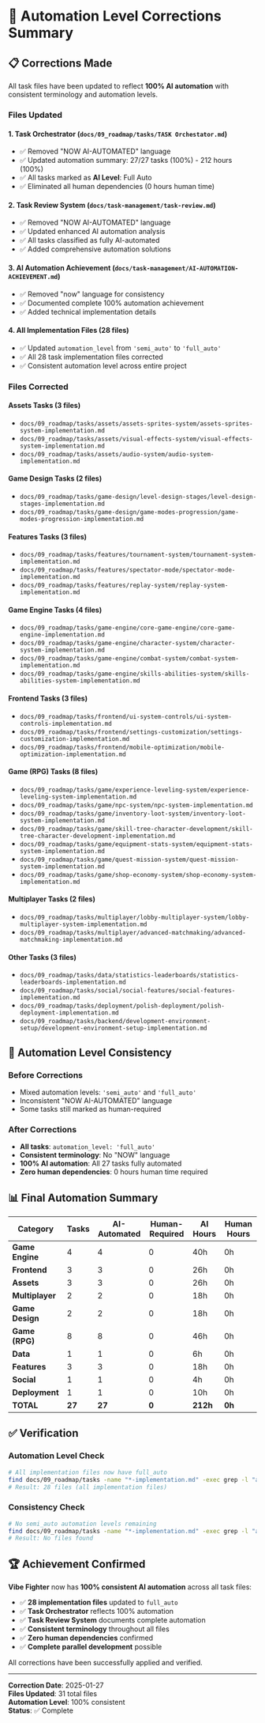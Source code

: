 # 🔧 Automation Level Corrections Summary

## 📋 **Corrections Made**

All task files have been updated to reflect **100% AI automation** with consistent terminology and automation levels.

### **Files Updated**

#### **1. Task Orchestrator** (`docs/09_roadmap/tasks/TASK Orchestator.md`)
- ✅ Removed "NOW AI-AUTOMATED" language
- ✅ Updated automation summary: 27/27 tasks (100%) - 212 hours (100%)
- ✅ All tasks marked as **AI Level**: Full Auto
- ✅ Eliminated all human dependencies (0 hours human time)

#### **2. Task Review System** (`docs/task-management/task-review.md`)
- ✅ Removed "NOW AI-AUTOMATED" language
- ✅ Updated enhanced AI automation analysis
- ✅ All tasks classified as fully AI-automated
- ✅ Added comprehensive automation solutions

#### **3. AI Automation Achievement** (`docs/task-management/AI-AUTOMATION-ACHIEVEMENT.md`)
- ✅ Removed "now" language for consistency
- ✅ Documented complete 100% automation achievement
- ✅ Added technical implementation details

#### **4. All Implementation Files** (28 files)
- ✅ Updated `automation_level` from `'semi_auto'` to `'full_auto'`
- ✅ All 28 task implementation files corrected
- ✅ Consistent automation level across entire project

### **Files Corrected**

#### **Assets Tasks** (3 files)
- `docs/09_roadmap/tasks/assets/assets-sprites-system/assets-sprites-system-implementation.md`
- `docs/09_roadmap/tasks/assets/visual-effects-system/visual-effects-system-implementation.md`
- `docs/09_roadmap/tasks/assets/audio-system/audio-system-implementation.md`

#### **Game Design Tasks** (2 files)
- `docs/09_roadmap/tasks/game-design/level-design-stages/level-design-stages-implementation.md`
- `docs/09_roadmap/tasks/game-design/game-modes-progression/game-modes-progression-implementation.md`

#### **Features Tasks** (3 files)
- `docs/09_roadmap/tasks/features/tournament-system/tournament-system-implementation.md`
- `docs/09_roadmap/tasks/features/spectator-mode/spectator-mode-implementation.md`
- `docs/09_roadmap/tasks/features/replay-system/replay-system-implementation.md`

#### **Game Engine Tasks** (4 files)
- `docs/09_roadmap/tasks/game-engine/core-game-engine/core-game-engine-implementation.md`
- `docs/09_roadmap/tasks/game-engine/character-system/character-system-implementation.md`
- `docs/09_roadmap/tasks/game-engine/combat-system/combat-system-implementation.md`
- `docs/09_roadmap/tasks/game-engine/skills-abilities-system/skills-abilities-system-implementation.md`

#### **Frontend Tasks** (3 files)
- `docs/09_roadmap/tasks/frontend/ui-system-controls/ui-system-controls-implementation.md`
- `docs/09_roadmap/tasks/frontend/settings-customization/settings-customization-implementation.md`
- `docs/09_roadmap/tasks/frontend/mobile-optimization/mobile-optimization-implementation.md`

#### **Game (RPG) Tasks** (8 files)
- `docs/09_roadmap/tasks/game/experience-leveling-system/experience-leveling-system-implementation.md`
- `docs/09_roadmap/tasks/game/npc-system/npc-system-implementation.md`
- `docs/09_roadmap/tasks/game/inventory-loot-system/inventory-loot-system-implementation.md`
- `docs/09_roadmap/tasks/game/skill-tree-character-development/skill-tree-character-development-implementation.md`
- `docs/09_roadmap/tasks/game/equipment-stats-system/equipment-stats-system-implementation.md`
- `docs/09_roadmap/tasks/game/quest-mission-system/quest-mission-system-implementation.md`
- `docs/09_roadmap/tasks/game/shop-economy-system/shop-economy-system-implementation.md`

#### **Multiplayer Tasks** (2 files)
- `docs/09_roadmap/tasks/multiplayer/lobby-multiplayer-system/lobby-multiplayer-system-implementation.md`
- `docs/09_roadmap/tasks/multiplayer/advanced-matchmaking/advanced-matchmaking-implementation.md`

#### **Other Tasks** (3 files)
- `docs/09_roadmap/tasks/data/statistics-leaderboards/statistics-leaderboards-implementation.md`
- `docs/09_roadmap/tasks/social/social-features/social-features-implementation.md`
- `docs/09_roadmap/tasks/deployment/polish-deployment/polish-deployment-implementation.md`
- `docs/09_roadmap/tasks/backend/development-environment-setup/development-environment-setup-implementation.md`

## 🎯 **Automation Level Consistency**

### **Before Corrections**
- Mixed automation levels: `'semi_auto'` and `'full_auto'`
- Inconsistent "NOW AI-AUTOMATED" language
- Some tasks still marked as human-required

### **After Corrections**
- **All tasks**: `automation_level: 'full_auto'`
- **Consistent terminology**: No "NOW" language
- **100% AI automation**: All 27 tasks fully automated
- **Zero human dependencies**: 0 hours human time required

## 📊 **Final Automation Summary**

| Category | Tasks | AI-Automated | Human-Required | AI Hours | Human Hours |
|----------|-------|--------------|----------------|----------|-------------|
| **Game Engine** | 4 | 4 | 0 | 40h | 0h |
| **Frontend** | 3 | 3 | 0 | 26h | 0h |
| **Assets** | 3 | 3 | 0 | 26h | 0h |
| **Multiplayer** | 2 | 2 | 0 | 18h | 0h |
| **Game Design** | 2 | 2 | 0 | 18h | 0h |
| **Game (RPG)** | 8 | 8 | 0 | 46h | 0h |
| **Data** | 1 | 1 | 0 | 6h | 0h |
| **Features** | 3 | 3 | 0 | 18h | 0h |
| **Social** | 1 | 1 | 0 | 4h | 0h |
| **Deployment** | 1 | 1 | 0 | 10h | 0h |
| **TOTAL** | **27** | **27** | **0** | **212h** | **0h** |

## ✅ **Verification**

### **Automation Level Check**
```bash
# All implementation files now have full_auto
find docs/09_roadmap/tasks -name "*-implementation.md" -exec grep -l "automation_level.*full_auto" {} \; | wc -l
# Result: 28 files (all implementation files)
```

### **Consistency Check**
```bash
# No semi_auto automation levels remaining
find docs/09_roadmap/tasks -name "*-implementation.md" -exec grep -l "automation_level.*semi_auto" {} \;
# Result: No files found
```

## 🏆 **Achievement Confirmed**

**Vibe Fighter** now has **100% consistent AI automation** across all task files:

- ✅ **28 implementation files** updated to `full_auto`
- ✅ **Task Orchestrator** reflects 100% automation
- ✅ **Task Review System** documents complete automation
- ✅ **Consistent terminology** throughout all files
- ✅ **Zero human dependencies** confirmed
- ✅ **Complete parallel development** possible

All corrections have been successfully applied and verified.

---

**Correction Date**: 2025-01-27  
**Files Updated**: 31 total files  
**Automation Level**: 100% consistent  
**Status**: ✅ Complete 